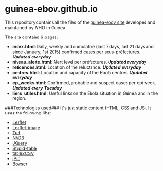 # guinea-ebov.github.io

This repository contains all the files of the [guinea-ebov site](http://guinea-ebov.github.io/) developed and maintained by WHO in Guinea.

The site contains 6 pages:
* **index.html**: Daily, weekly and cumulative (last 7 days, last 21 days and since January, 1st 2015) confirmed cases per sous-préfectures. ***Updated everyday***
* **niveau_alerte.html**: Alert level per préfectures. ***Updated everyday***
* **reticences.html**: Location of the reluctance. ***Updated everyday***
* **centres.html**: Location and capacity of the Ebola centres. ***Updated everyday***
* **epi_weeks.html**: Confirmed, probable and suspect cases per epi week. ***Updated every Tuesday***
* **liens_utiles.html**: Useful links on the Ebola situation in Guinea and in the region.

###Technologies used###
It's just static content (HTML, CSS and JS).
It uses the following libs:
* [Leaflet](http://leafletjs.com/)
* [Leaflet-image](https://github.com/mapbox/leaflet-image)
* [Turf](http://turfjs.org/)
* [NVD3](http://nvd3.org/)
* [JQuery](http://jquery.com/)
* [Stupid-table](https://joequery.github.io/Stupid-Table-Plugin/)
* [table2CSV](https://github.com/rubo77/table2CSV)
* [jPut](https://github.com/shabeer-ali-m/jPut)
* [Bowser](https://github.com/ded/bowser)